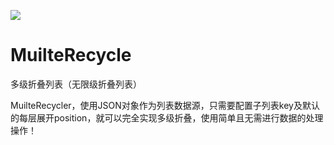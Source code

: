 [![](https://jitpack.io/v/HarryJoker/MuilteRecycle.svg)](https://jitpack.io/#HarryJoker/MuilteRecycle)

# MuilteRecycle
多级折叠列表（无限级折叠列表）

MuilteRecycler，使用JSON对象作为列表数据源，只需要配置子列表key及默认的每层展开position，就可以完全实现多级折叠，使用简单且无需进行数据的处理操作！
